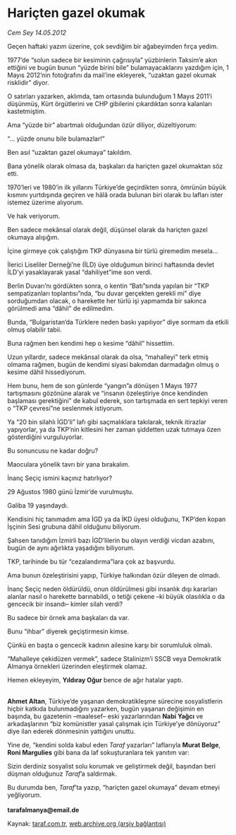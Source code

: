 # Hariçten gazel okumak

*Cem Sey 14.05.2012*

<div class="yazi"><p>Geçen haftaki yazım üzerine, çok sevdiğim bir ağabeyimden fırça yedim.</p>
<p>1977’de “solun sadece bir kesiminin çağrısıyla” yüzbinlerin Taksim’e akın ettiğini ve bugün bunun “yüzde birini bile” bulamayacaklarını yazdığım için, 1 Mayıs 2012’nin fotoğrafını da mail’ine ekleyerek, “uzaktan gazel okumak risklidir” diyor.</p>
<p>O satırları yazarken, aklımda, tam ortasında bulunduğum 1 Mayıs 2011’i düşünmüş, Kürt örgütlerini ve CHP gibilerini çıkardıktan sonra kalanları kastetmiştim.</p>
<p>Ama “yüzde bir” abartmalı olduğundan özür diliyor, düzeltiyorum:</p>
<p>“... yüzde onunu bile bulamazlar!”</p>
<p>Ben asıl “uzaktan gazel okumaya” takıldım.</p>
<p>Bana yönelik olarak olmasa da, başkaları da hariçten gazel okumaktan söz etti.</p>
<p>1970’leri ve 1980’in ilk yıllarını Türkiye’de geçirdikten sonra, ömrünün büyük kısmını yurtdışında geçiren ve hâlâ orada bulunan biri olarak bu lafları ister istemez üzerime alıyorum.</p>
<p>Ve hak veriyorum.</p>
<p>Ben sadece mekânsal olarak değil, düşünsel olarak da hariçten gazel okumaya alışığım.</p>
<p>İçine girmeye çok çalıştığım TKP dünyasına bir türlü giremedim mesela...</p>
<p>İlerici Liseliler Derneği’ne (İLD) üye olduğumun birinci haftasında devlet İLD’yi yasaklayarak yasal “dahiliyet”ime son verdi.</p>
<p>Berlin Duvarı’nı gördükten sonra, o kentin “Batı”sında yapılan bir “TKP sempatizanları toplantısı”nda, “bu duvar gerçekten gerekli mi” diye sorduğumdan olacak, o harekette her türlü işi yapmamda bir sakınca görülmedi ama “dâhil” de edilmedim.</p>
<p>Bunda, “Bulgaristan’da Türklere neden baskı yapılıyor” diye sormam da etkili olmuş olabilir tabii.</p>
<p>Buna rağmen ben kendimi hep o kesime “dâhil” hissettim.</p>
<p>Uzun yıllardır, sadece mekânsal olarak da olsa, “mahalleyi” terk etmiş olmama rağmen, bugün de kendimi siyasi bakımdan darmadağın olmuş o kesime dâhil hissediyorum.</p>
<p>Hem bunu, hem de son günlerde “yangın”a dönüşen 1 Mayıs 1977 tartışmasını gözönüne alarak ve “insanın özeleştiriye önce kendinden başlaması gerektiğini” de kabul ederek, son tartışmada en sert tepkiyi veren o “TKP çevresi”ne seslenmek istiyorum.</p>
<p>Ya “20 bin silahlı İGD’li” lafı gibi saçmalıklara takılarak, teknik itirazlar yapıyorlar, ya da TKP’nin kitlesini her zaman şiddetten uzak tutmaya özen gösterdiğini vurguluyorlar.</p>
<p>Bu sonuncusu ne kadar doğru?</p>
<p>Maoculara yönelik tavrı bir yana bırakalım.</p>
<p>İnanç Seçiç ismini kaçınız hatırlıyor?</p>
<p>29 Ağustos 1980 günü İzmir’de vurulmuştu.</p>
<p>Galiba 19 yaşındaydı.</p>
<p>Kendisini hiç tanımadım ama İGD ya da İKD üyesi olduğunu, TKP’den kopan İşçinin Sesi grubuna dâhil olduğunu biliyorum.</p>
<p>Şahsen tanıdığım İzmirli bazı İGD’lilerin bu olayın verdiği vicdan azabını, bugün de aynı ağırlıkta yaşadığını biliyorum.</p>
<p>TKP, tarihinde bu tür “cezalandırma”lara çok az başvurdu. </p>
<p>Ama bunun özeleştirisini yapıp, Türkiye halkından özür dileyen de olmadı.</p>
<p>İnanç Seçiç neden öldürüldü, onun öldürülmesi gibi insanlık dışı kararları alanlar nasıl o harekette barınabildi, o tetiği çekene –ki büyük olasılıkla o da gencecik bir insandı– kimler silah verdi?</p>
<p>Bu sadece bir örnek ama başkaları da var.</p>
<p>Bunu “ihbar” diyerek geçiştirmesin kimse.</p>
<p>Çünkü en başta o gencecik kadının ailesine karşı bir sorumluluk olmalı.</p>
<p>“Mahalleye çekidüzen vermek”, sadece Stalinizm’i SSCB veya Demokratik Almanya örnekleri üzerinden eleştirmek olamaz.</p>
<p>Hemen ekleyeyim, <b>Yıldıray Oğur</b> bence de ağır hatalar yaptı. </p>
<p><b><br/>Ahmet Altan</b>, Türkiye’de yaşanan demokratikleşme sürecine sosyalistlerin hiçbir katkıda bulunmadığını yazarken, bugün yaşanan değişimin en başında, bu gazetenin –maalesef– eski yazarlarından <b>Nabi Yağcı</b> ve arkadaşlarının “biz komünistler yasal çalışmak için Türkiye’ye dönüyoruz” diye ilan ederek dönmesinin yattığını unuttu.</p>
<p>Yine de, “kendini solda kabul eden <i>Taraf</i> yazarları” laflarıyla <b>Murat Belge</b>, <b>Roni Margulies</b> gibi bana da laf sokuşturanlara tek yanıtım var:</p>
<p>Sizin derdiniz sosyalist solu korumak ve geliştirmek değil, başından beri düşman olduğunuz <i>Taraf</i>’a saldırmak.</p>
<p>Bu durumda ben, <i>Taraf</i>’ta yazıp, “hariçten gazel okumaya” devam etmeyi yeğliyorum.<br/><br/><b>tarafalmanya@email.de</b></p>
</div>

Kaynak: [taraf.com.tr](http://www.taraf.com.tr/cem-sey/makale-haricten-gazel-okumak.htm), [web.archive.org (arşiv bağlantısı)](http://web.archive.org/web/20131107125553/http://www.taraf.com.tr/cem-sey/makale-haricten-gazel-okumak.htm)
